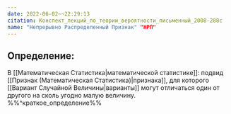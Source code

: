 ```yaml
---
date: 2022-06-02~~22:29:13
citation: Конспект_лекций_по_теории_вероятности_письменный_2008-288с
name: "Непрерывно Распределенный Признак" "НРП"
---
```

## Определение:
В [[Математическая Статистика|математической статистике]]: подвид [[Признак (Математическая Статистика)|признака]], для которого [[Вариант Случайной Величины|варианты]] могут отличаться один от другого на сколь угодно малую величину.
%%^краткое_определение%%